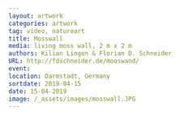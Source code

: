 ```yaml
---
layout: artwork
categories: artwork
tag: video, natureart
title: Mosswall
media: living moss wall, 2 m x 2 m
authors: Kilian Lingen & Florian D. Schneider
URL: http://fdschneider.de/mooswand/
event:
location: Darmstadt, Germany
sortdate: 2019-04-15
date: 15-04-2019
image: /_assets/images/mosswall.JPG
---
```


